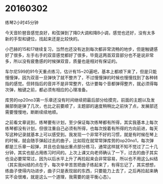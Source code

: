 # 20160302

练琴2小时45分钟

今天音阶琶音感觉良好，和弦弹到了降D大调和降B小调，感觉也还好，没有太多新的手型和键位，找起来还是比较快的。

小巴赫的15和17继续复习，当然也还没有达到每次都非常流畅的地步，但是触键感好了很多，左手右手的双音感觉都好了很多，毕竟这两首双音部分也不是说非常多，所以没有疲惫感的时候弹双音，质量也是相对有保证的。

车尔尼599的91今天重点练习，估计有15~20遍吧，基本上都顺下来了，但是只能慢慢弹，因为双音一旦弹快了就不整齐了，不过慢慢弹的时候也慢慢找到了各种转指的感觉。但转指后的音并不是非常整齐，估计要每个音都弹得整齐，就必须得每次弹，触键之前，都必须有相应的心理准备。

库劳的op20no3第一乐章还没有时间继续把最后部分给摸完，前面的主题以及发展部倒是弹了几次，也比之前要顺了，主题部的速度稍稍比之前快了点，发展部还需要慢慢地，断断续续地顺。

之前看文章说到，练琴要有计划，至少保证每次练琴都有所得，其实我基本上每次练琴都没有计划，但很注重自己必须有所得，也每次按着有所得的方向前进，每天写这种记录就基本上可以感受到。我发现一个非常不好的习惯，就是有时候在琴上的时候，就会随手弹起过去的曲子，比如现在就常常弹库劳的op20no1，每次弹都是三乐章一起弹，并且也会抽出重点部分练习，通常这样就不知不觉过了二十几分钟，其实也挺占用练习时间的。上次上课又向老师确认了一下，过去的曲子其实也没必要常常过，因为以后水平上升了再捡起来会非常容易，所以也不用这么纠结（其实我纠结的点在于，每次辛辛苦苦把曲子练起来了，有得忘记了，其实想想，练曲子使得内功进步，曲子只是表现层的东西，只要能力上去了，之后再捡起来确实不会很难，就是这么一个道理，我需要的是平衡心态）。